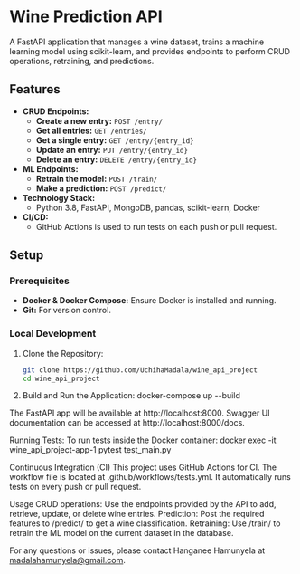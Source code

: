 # Wine Prediction API

A FastAPI application that manages a wine dataset, trains a machine learning model using scikit-learn, and provides endpoints to perform CRUD operations, retraining, and predictions.

## Features

- **CRUD Endpoints:**
  - **Create a new entry:** `POST /entry/`
  - **Get all entries:** `GET /entries/`
  - **Get a single entry:** `GET /entry/{entry_id}`
  - **Update an entry:** `PUT /entry/{entry_id}`
  - **Delete an entry:** `DELETE /entry/{entry_id}`
- **ML Endpoints:**
  - **Retrain the model:** `POST /train/`
  - **Make a prediction:** `POST /predict/`
- **Technology Stack:**
  - Python 3.8, FastAPI, MongoDB, pandas, scikit-learn, Docker
- **CI/CD:**
  - GitHub Actions is used to run tests on each push or pull request.

## Setup

### Prerequisites

- **Docker & Docker Compose:** Ensure Docker is installed and running.
- **Git:** For version control.

### Local Development

1. Clone the Repository:
   ```bash
   git clone https://github.com/UchihaMadala/wine_api_project
   cd wine_api_project

2. Build and Run the Application:
    docker-compose up --build
   

The FastAPI app will be available at http://localhost:8000.
Swagger UI documentation can be accessed at http://localhost:8000/docs.

Running Tests:
    To run tests inside the Docker container:
    docker exec -it wine_api_project-app-1 pytest test_main.py

Continuous Integration (CI)
This project uses GitHub Actions for CI. The workflow file is located at .github/workflows/tests.yml. It automatically runs tests on every push or pull request.

Usage
CRUD operations: Use the endpoints provided by the API to add, retrieve, update, or delete wine entries.
Prediction: Post the required features to /predict/ to get a wine classification.
Retraining: Use /train/ to retrain the ML model on the current dataset in the database.

For any questions or issues, please contact Hanganee Hamunyela at madalahamunyela@gmail.com.
